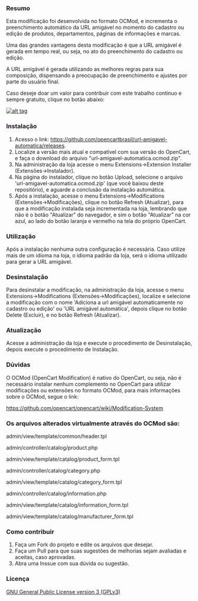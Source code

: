 ### Resumo

Esta modificação foi desenvolvida no formato OCMod, e incrementa o preenchimento automático da URL amigável no momento do cadastro ou edição de produtos, departamentos, páginas de informações e marcas.

Uma das grandes vantagens desta modificação é que a URL amigável é gerada em tempo real, ou seja, no ato do preenchimento do cadastro ou edição.

A URL amigável é gerada utilizando as melhores regras para sua composição, dispensando a preocupação de preenchimento e ajustes por parte do usuário final.

Caso deseje doar um valor para contribuir com este trabalho continuo e sempre gratuito, clique no botão abaixo:

[![alt tag](https://www.paypalobjects.com/pt_BR/BR/i/btn/btn_donateCC_LG.gif)](https://www.paypal.com/cgi-bin/webscr?cmd=_s-xclick&hosted_button_id=7G9TR9PXS6G5J)

### Instalação

 1. Acesso o link: https://github.com/opencartbrasil/url-amigavel-automatica/releases.
 2. Localize a versão mais atual e compatível com sua versão do OpenCart, e faça o download do arquivo "url-amigavel-automatica.ocmod.zip".
 3. Na administração da loja acesse o menu Extensions->Extension Installer (Extensões->Instalador).
 4. Na página do instalador, clique no botão Upload, selecione o arquivo 'url-amigavel-automatica.ocmod.zip' (que você baixou deste repositório), e aguarde a conclusão da instalação automática.
 5. Após a instalação, acesse o menu Extensions->Modifications (Extensões->Modificações), clique no botão Refresh (Atualizar), para que a modificação instalada seja incrementada na loja, lembrando que não é o botão "Atualizar" do navegador, e sim o botão "Atualizar" na cor azul, ao lado do botão laranja e vermelho na tela do próprio OpenCart.

### Utilização

Após a instalação nenhuma outra configuração é necessária. Caso utilize mais de um idioma na loja, o idioma padrão da loja, será o idioma utilizado para gerar a URL amigável.

### Desinstalação

Para desinstalar a modificação, na administração da loja, acesse o menu Extensions->Modifications (Extensões->Modificações), localize e selecione a modificação com o nome 'Adiciona a url amigável automaticamente no cadastro ou edição' ou 'URL amigável automática', depois clique no botão Delete (Excluir), e no botão Refresh (Atualizar).

### Atualização

Acesse a administração da loja e execute o procedimento de Desinstalação, depois execute o procedimento de Instalação.

### Dúvidas

O OCMod (OpenCart Modification) é nativo do OpenCart, ou seja, não é necessário instalar nenhum complemento no OpenCart para utilizar modificações ou extensões no formato OCMod, para mais informações sobre o OCMod, segue o link:

https://github.com/opencart/opencart/wiki/Modification-System

### Os arquivos alterados virtualmente através do OCMod são:

admin/view/template/common/header.tpl

admin/controller/catalog/product.php

admin/view/template/catalog/product_form.tpl

admin/controller/catalog/category.php

admin/view/template/catalog/category_form.tpl

admin/controller/catalog/information.php

admin/view/template/catalog/information_form.tpl

admin/view/template/catalog/manufacturer_form.tpl

### Como contribuir

 1. Faça um Fork do projeto e edite os arquivos que desejar.
 2. Faça um Pull para que suas sugestões de melhorias sejam avaliadas e aceitas, caso aprovadas.
 3. Abra uma Inssue com sua dúvida ou sugestão.

### Licença

[GNU General Public License version 3 (GPLv3)](https://github.com/opencartbrasil/url-amigavel-automatica/blob/master/LICENSE)
